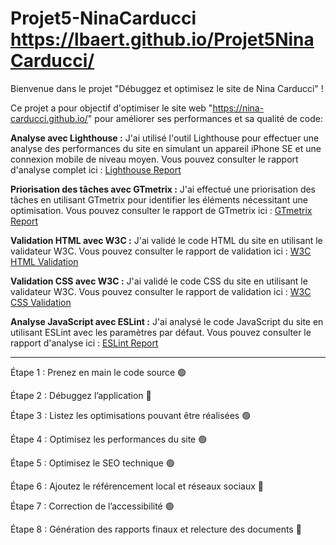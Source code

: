 # Projet5-NinaCarducci https://lbaert.github.io/Projet5NinaCarducci/

Bienvenue dans le projet "Débuggez et optimisez le site de Nina Carducci" !

Ce projet a pour objectif d'optimiser le site web "https://nina-carducci.github.io/" pour améliorer ses performances et sa qualité de code:


**Analyse avec Lighthouse :**
   J'ai utilisé l'outil Lighthouse pour effectuer une analyse des performances du site en simulant un appareil iPhone SE et une connexion mobile de niveau moyen. Vous pouvez consulter le rapport d'analyse complet ici : [Lighthouse Report](https://googlechrome.github.io/lighthouse/viewer/?gist=e08c9b5be461bdeee9f7ee3b6813da70)

**Priorisation des tâches avec GTmetrix :**
   J'ai effectué une priorisation des tâches en utilisant GTmetrix pour identifier les éléments nécessitant une optimisation. Vous pouvez consulter le rapport de GTmetrix ici : [GTmetrix Report](https://gtmetrix.com/reports/nina-carducci.github.io/aWnXHHLV/)

**Validation HTML avec W3C :**
   J'ai validé le code HTML du site en utilisant le validateur W3C. Vous pouvez consulter le rapport de validation ici : [W3C HTML Validation](https://validator.w3.org/nu/?doc=https%3A%2F%2Fnina-carducci.github.io%2F)

**Validation CSS avec W3C :**
   J'ai validé le code CSS du site en utilisant le validateur W3C. Vous pouvez consulter le rapport de validation ici : [W3C CSS Validation](https://jigsaw.w3.org/css-validator/validator?uri=https%3A%2F%2Fnina-carducci.github.io%2F&profile=css3svg&usermedium=all&warning=1&vextwarning=&lang=fr)

**Analyse JavaScript avec ESLint :**
   J'ai analysé le code JavaScript du site en utilisant ESLint avec les paramètres par défaut. Vous pouvez consulter le rapport d'analyse ici : [ESLint Report](https://cdn.discordapp.com/attachments/781909047560765450/1131984889412063302/image.png)

---

Étape 1 : Prenez en main le code source 🟢

Étape 2 : Débuggez l’application 🔴

Étape 3 : Listez les optimisations pouvant être réalisées 🟢

Étape 4 : Optimisez les performances du site 🟢

Étape 5 : Optimisez le SEO technique 🟢

Étape 6 : Ajoutez le référencement local et réseaux sociaux 🔴

Étape 7 : Correction de l’accessibilité 🟢

Étape 8 : Génération des rapports finaux et relecture des documents 🔴
